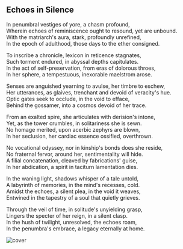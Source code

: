 ## Echoes in Silence

In penumbral vestiges of yore, a chasm profound,  
Wherein echoes of reminiscence ought to resound, yet are unbound.  
With the matriarch's aura, stark, profoundly unrefined,  
In the epoch of adulthood, those days to the ether consigned.

To inscribe a chronicle, lexicon in reticence stagnates,  
Such torment endured, in abyssal depths capitulates.  
In the act of self-preservation, from eras of dolorous throes,  
In her sphere, a tempestuous, inexorable maelstrom arose.

Senses are anguished yearning to avulse, her timbre to eschew,  
Her utterances, as glaives, trenchant and devoid of veracity's hue.  
Optic gates seek to occlude, in the void to efface,  
Behind the gossamer, into a cosmos devoid of her trace.

From an exalted spire, she articulates with derision's intone,  
Yet, as the tower crumbles, in solitariness she is sewn.  
No homage merited, upon acerbic zephyrs are blown,  
In her seclusion, her cardiac essence ossified, overthrown.

No vocational odyssey, nor in kinship's bonds does she reside,  
No fraternal fervor, around her, sentimentality will hide.  
A filial concatenation, cleaved by fabrications' guise,  
In her abdication, a spirit in taciturn lamentation dies.

In the waning light, shadows whisper of a tale untold,  
A labyrinth of memories, in the mind's recesses, cold.  
Amidst the echoes, a silent plea, in the void it weaves,  
Entwined in the tapestry of a soul that quietly grieves.

Through the veil of time, in solitude's unyielding grasp,  
Lingers the specter of her reign, in a silent clasp.  
In the hush of twilight, unresolved, the echoes roam,  
In the penumbra's embrace, a legacy eternally at home.

![cover](https://workers-ai.eankrenzin.workers.dev/?key=image-1703191780792.png)